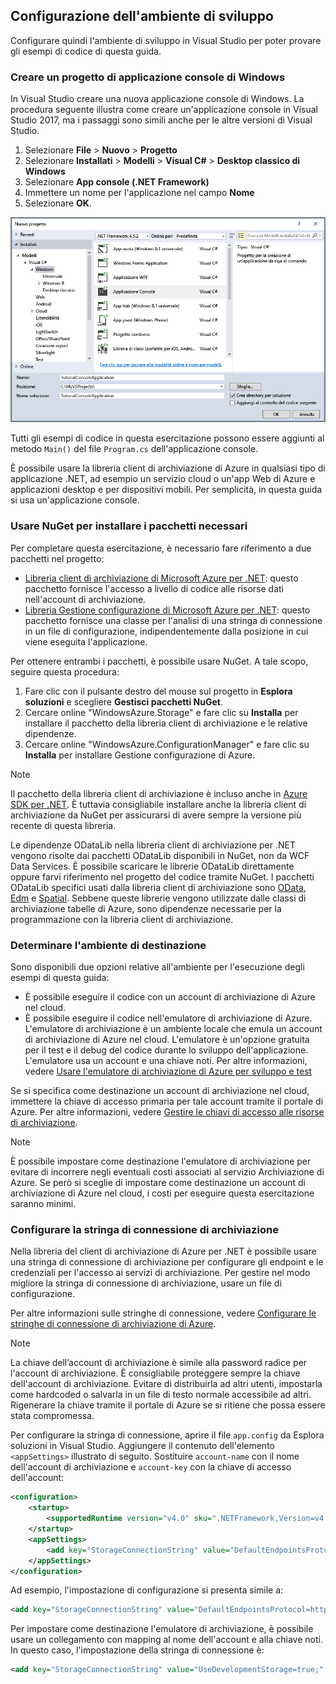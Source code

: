 ## <a name="set-up-your-development-environment"></a>Configurazione dell'ambiente di sviluppo
Configurare quindi l'ambiente di sviluppo in Visual Studio per poter provare gli esempi di codice di questa guida.

### <a name="create-a-windows-console-application-project"></a>Creare un progetto di applicazione console di Windows
In Visual Studio creare una nuova applicazione console di Windows. La procedura seguente illustra come creare un'applicazione console in Visual Studio 2017, ma i passaggi sono simili anche per le altre versioni di Visual Studio.

1. Selezionare **File** > **Nuovo** > **Progetto**
2. Selezionare **Installati** > **Modelli** > **Visual C#** > **Desktop classico di Windows**
3. Selezionare **App console (.NET Framework)**
4. Immettere un nome per l'applicazione nel campo **Nome**
5. Selezionare **OK**.

![Finestra di dialogo di creazione del progetto in Visual Studio](./media/storage-development-environment-include/storage-development-environment-include-1.png)

Tutti gli esempi di codice in questa esercitazione possono essere aggiunti al metodo `Main()` del file `Program.cs` dell'applicazione console.

È possibile usare la libreria client di archiviazione di Azure in qualsiasi tipo di applicazione .NET, ad esempio un servizio cloud o un'app Web di Azure e applicazioni desktop e per dispositivi mobili. Per semplicità, in questa guida si usa un'applicazione console.

### <a name="use-nuget-to-install-the-required-packages"></a>Usare NuGet per installare i pacchetti necessari
Per completare questa esercitazione, è necessario fare riferimento a due pacchetti nel progetto:

* [Libreria client di archiviazione di Microsoft Azure per .NET](https://www.nuget.org/packages/WindowsAzure.Storage/): questo pacchetto fornisce l'accesso a livello di codice alle risorse dati nell'account di archiviazione.
* [Libreria Gestione configurazione di Microsoft Azure per .NET](https://www.nuget.org/packages/Microsoft.WindowsAzure.ConfigurationManager/): questo pacchetto fornisce una classe per l'analisi di una stringa di connessione in un file di configurazione, indipendentemente dalla posizione in cui viene eseguita l'applicazione.

Per ottenere entrambi i pacchetti, è possibile usare NuGet. A tale scopo, seguire questa procedura:

1. Fare clic con il pulsante destro del mouse sul progetto in **Esplora soluzioni** e scegliere **Gestisci pacchetti NuGet**.
2. Cercare online "WindowsAzure.Storage" e fare clic su **Installa** per installare il pacchetto della libreria client di archiviazione e le relative dipendenze.
3. Cercare online "WindowsAzure.ConfigurationManager" e fare clic su **Installa** per installare Gestione configurazione di Azure.

> [!NOTE]
> Il pacchetto della libreria client di archiviazione è incluso anche in [Azure SDK per .NET](https://azure.microsoft.com/downloads/). È tuttavia consigliabile installare anche la libreria client di archiviazione da NuGet per assicurarsi di avere sempre la versione più recente di questa libreria.
> 
> Le dipendenze ODataLib nella libreria client di archiviazione per .NET vengono risolte dai pacchetti ODataLib disponibili in NuGet, non da WCF Data Services. È possibile scaricare le librerie ODataLib direttamente oppure farvi riferimento nel progetto del codice tramite NuGet. I pacchetti ODataLib specifici usati dalla libreria client di archiviazione sono [OData](http://nuget.org/packages/Microsoft.Data.OData/), [Edm](http://nuget.org/packages/Microsoft.Data.Edm/) e [Spatial](http://nuget.org/packages/System.Spatial/). Sebbene queste librerie vengono utilizzate dalle classi di archiviazione tabelle di Azure, sono dipendenze necessarie per la programmazione con la libreria client di archiviazione.
> 
> 

### <a name="determine-your-target-environment"></a>Determinare l'ambiente di destinazione
Sono disponibili due opzioni relative all'ambiente per l'esecuzione degli esempi di questa guida:

* È possibile eseguire il codice con un account di archiviazione di Azure nel cloud. 
* È possibile eseguire il codice nell'emulatore di archiviazione di Azure. L'emulatore di archiviazione è un ambiente locale che emula un account di archiviazione di Azure nel cloud. L'emulatore è un'opzione gratuita per il test e il debug del codice durante lo sviluppo dell'applicazione. L'emulatore usa un account e una chiave noti. Per altre informazioni, vedere [Usare l'emulatore di archiviazione di Azure per sviluppo e test](../articles/storage/common/storage-use-emulator.md)

Se si specifica come destinazione un account di archiviazione nel cloud, immettere la chiave di accesso primaria per tale account tramite il portale di Azure. Per altre informazioni, vedere [Gestire le chiavi di accesso alle risorse di archiviazione](../articles/storage/common/storage-create-storage-account.md#view-and-copy-storage-access-keys).

> [!NOTE]
> È possibile impostare come destinazione l'emulatore di archiviazione per evitare di incorrere negli eventuali costi associati al servizio Archiviazione di Azure. Se però si sceglie di impostare come destinazione un account di archiviazione di Azure nel cloud, i costi per eseguire questa esercitazione saranno minimi.
> 
> 

### <a name="configure-your-storage-connection-string"></a>Configurare la stringa di connessione di archiviazione
Nella libreria del client di archiviazione di Azure per .NET è possibile usare una stringa di connessione di archiviazione per configurare gli endpoint e le credenziali per l'accesso ai servizi di archiviazione. Per gestire nel modo migliore la stringa di connessione di archiviazione, usare un file di configurazione. 

Per altre informazioni sulle stringhe di connessione, vedere [Configurare le stringhe di connessione di archiviazione di Azure](../articles/storage/common/storage-configure-connection-string.md).

> [!NOTE]
> La chiave dell’account di archiviazione è simile alla password radice per l'account di archiviazione. È consigliabile proteggere sempre la chiave dell'account di archiviazione. Evitare di distribuirla ad altri utenti, impostarla come hardcoded o salvarla in un file di testo normale accessibile ad altri. Rigenerare la chiave tramite il portale di Azure se si ritiene che possa essere stata compromessa.
> 
> 

Per configurare la stringa di connessione, aprire il file `app.config` da Esplora soluzioni in Visual Studio. Aggiungere il contenuto dell'elemento `<appSettings>` illustrato di seguito. Sostituire `account-name` con il nome dell'account di archiviazione e `account-key` con la chiave di accesso dell'account:

```xml
<configuration>
    <startup> 
        <supportedRuntime version="v4.0" sku=".NETFramework,Version=v4.5.2" />
    </startup>
    <appSettings>
        <add key="StorageConnectionString" value="DefaultEndpointsProtocol=https;AccountName=account-name;AccountKey=account-key" />
    </appSettings>
</configuration>
```

Ad esempio, l'impostazione di configurazione si presenta simile a:

```xml
<add key="StorageConnectionString" value="DefaultEndpointsProtocol=https;AccountName=storagesample;AccountKey=GMuzNHjlB3S9itqZJHHCnRkrokLkcSyW7yK9BRbGp0ENePunLPwBgpxV1Z/pVo9zpem/2xSHXkMqTHHLcx8XRA==" />
```

Per impostare come destinazione l'emulatore di archiviazione, è possibile usare un collegamento con mapping al nome dell'account e alla chiave noti. In questo caso, l'impostazione della stringa di connessione è:

```xml
<add key="StorageConnectionString" value="UseDevelopmentStorage=true;" />
```

